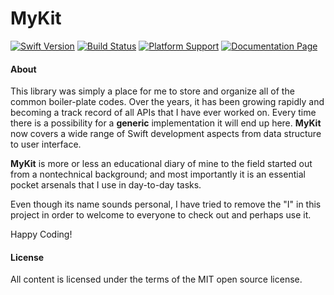 MyKit
=====

[![Swift Version](https://img.shields.io/badge/swift-2.2-orange.svg?style=flat)](https://swift.org)  [![Build Status](https://img.shields.io/travis/aquarchitect/MyKit.svg?style=flat)](https://travis-ci.org/aquarchitect/MyKit/)  [![Platform Support](https://img.shields.io/badge/platforms-iOS%20%7C%20OS%20X%20-lightgrey.svg?style=flat)](https://developer.apple.com/xcode/download/)  [![Documentation Page](https://img.shields.io/badge/docs-6%-green.svg?style=flat)]()

#### About

This library was simply a place for me to store and organize all of the common boiler-plate codes. Over the years, it has been growing rapidly and becoming a track record of all APIs that I have ever worked on. Every time there is a possibility for a __generic__ implementation it will end up here. __MyKit__ now covers a wide range of Swift development aspects from data structure to user interface.

__MyKit__ is more or less an educational diary of mine to the field started out from a nontechnical background; and most importantly it is an essential pocket arsenals that I use in day-to-day tasks.

Even though its name sounds personal, I have tried to remove the "I" in this project in order to welcome to everyone to check out and perhaps use it.

Happy Coding!

#### License

All content is licensed under the terms of the MIT open source license.